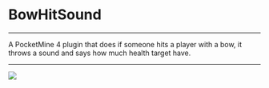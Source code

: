 # BowHitSound
---
A PocketMine 4 plugin that does if someone hits a player with a bow, it throws a sound and says how much health target have.

---

<img src="https://camo.githubusercontent.com/daf35c44c11a146522faedb80925edb265b89128993e64d05fa52e3dddfc06ec/687474703a2f2f466f7254686542616467652e636f6d2f696d616765732f6261646765732f6275696c742d62792d646576656c6f706572732e737667">
